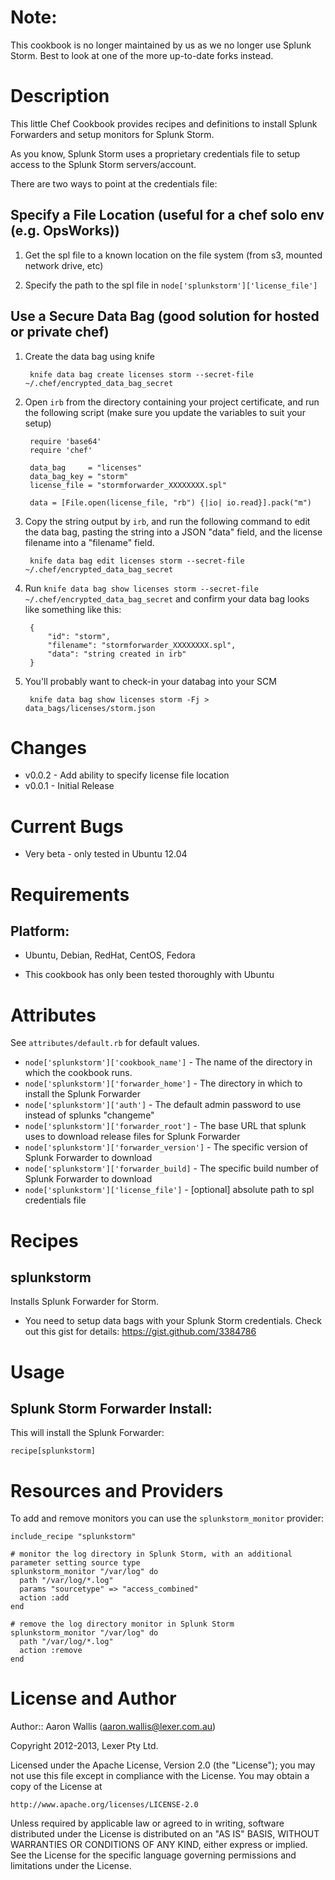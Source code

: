 Note:
===========

This cookbook is no longer maintained by us as we no longer use Splunk Storm.
Best to look at one of the more up-to-date forks instead.

Description
===========

This little Chef Cookbook provides recipes and definitions to install Splunk Forwarders and setup monitors for Splunk Storm.

As you know, Splunk Storm uses a proprietary credentials file to setup access to the Splunk Storm servers/account.

There are two ways to point at the credentials file:

## Specify a File Location (useful for a chef solo env (e.g. OpsWorks))

1. Get the spl file to a known location on the file system (from s3, mounted network drive, etc)

2. Specify the path to the spl file in `node['splunkstorm']['license_file']`

## Use a Secure Data Bag (good solution for hosted or private chef)

1. Create the data bag using knife
        
        knife data bag create licenses storm --secret-file ~/.chef/encrypted_data_bag_secret
2. Open `irb` from the directory containing your project certificate, and run the following script (make sure you update the variables to suit your setup)

        require 'base64'
        require 'chef'

        data_bag     = "licenses"
        data_bag_key = "storm"
        license_file = "stormforwarder_XXXXXXXX.spl"
         
        data = [File.open(license_file, "rb") {|io| io.read}].pack("m")
3. Copy the string output by `irb`, and run the following command to edit the data bag, pasting the string into a JSON "data" field, and the license filename into a "filename" field.

        knife data bag edit licenses storm --secret-file ~/.chef/encrypted_data_bag_secret

4. Run `knife data bag show licenses storm --secret-file ~/.chef/encrypted_data_bag_secret` and confirm your data bag looks like something like this:

        {
            "id": "storm",
            "filename": "stormforwarder_XXXXXXXX.spl",
            "data": "string created in irb"
        }
3. You'll probably want to check-in your databag into your SCM
        
        knife data bag show licenses storm -Fj > data_bags/licenses/storm.json

Changes
=======

* v0.0.2 - Add ability to specify license file location
* v0.0.1 - Initial Release


Current Bugs
============

* Very beta - only tested in Ubuntu 12.04


Requirements
============

## Platform:

* Ubuntu, Debian, RedHat, CentOS, Fedora

- This cookbook has only been tested thoroughly with Ubuntu


Attributes
==========

See `attributes/default.rb` for default values.

* `node['splunkstorm']['cookbook_name']` - The name of the directory in which the cookbook runs.
* `node['splunkstorm']['forwarder_home']` - The directory in which to install the Splunk Forwarder
* `node['splunkstorm']['auth']` - The default admin password to use instead of splunks "changeme"
* `node['splunkstorm']['forwarder_root']` - The base URL that splunk uses to download release files for Splunk Forwarder
* `node['splunkstorm']['forwarder_version']` - The specific version of Splunk Forwarder to download
* `node['splunkstorm']['forwarder_build]` - The specific build number of Splunk Forwarder to download
* `node['splunkstorm']['license_file']` - [optional] absolute path to spl credentials file

Recipes
=======

splunkstorm
-----

Installs Splunk Forwarder for Storm.
- You need to setup data bags with your Splunk Storm credentials. Check out this gist for details: https://gist.github.com/3384786

Usage
=====

## Splunk Storm Forwarder Install:

This will install the Splunk Forwarder:

    recipe[splunkstorm]


Resources and Providers
=======================

To add and remove monitors you can use the `splunkstorm_monitor` provider:
    
    include_recipe "splunkstorm"
    
    # monitor the log directory in Splunk Storm, with an additional parameter setting source type
    splunkstorm_monitor "/var/log" do
      path "/var/log/*.log"
      params "sourcetype" => "access_combined"
      action :add
    end
    
    # remove the log directory monitor in Splunk Storm
    splunkstorm_monitor "/var/log" do
      path "/var/log/*.log"
      action :remove
    end



License and Author
==================

Author:: Aaron Wallis (<aaron.wallis@lexer.com.au>)

Copyright 2012-2013, Lexer Pty Ltd.

Licensed under the Apache License, Version 2.0 (the "License");
you may not use this file except in compliance with the License.
You may obtain a copy of the License at

    http://www.apache.org/licenses/LICENSE-2.0

Unless required by applicable law or agreed to in writing, software
distributed under the License is distributed on an "AS IS" BASIS,
WITHOUT WARRANTIES OR CONDITIONS OF ANY KIND, either express or implied.
See the License for the specific language governing permissions and
limitations under the License.
